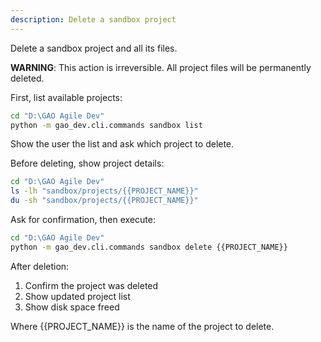 ```yaml
---
description: Delete a sandbox project
---
```


Delete a sandbox project and all its files.

**WARNING**: This action is irreversible. All project files will be permanently deleted.

First, list available projects:

```bash
cd "D:\GAO Agile Dev"
python -m gao_dev.cli.commands sandbox list
```

Show the user the list and ask which project to delete.

Before deleting, show project details:

```bash
cd "D:\GAO Agile Dev"
ls -lh "sandbox/projects/{{PROJECT_NAME}}"
du -sh "sandbox/projects/{{PROJECT_NAME}}"
```

Ask for confirmation, then execute:

```bash
cd "D:\GAO Agile Dev"
python -m gao_dev.cli.commands sandbox delete {{PROJECT_NAME}}
```

After deletion:
1. Confirm the project was deleted
2. Show updated project list
3. Show disk space freed

Where {{PROJECT_NAME}} is the name of the project to delete.

